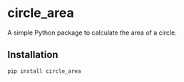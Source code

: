 # circle_area

A simple Python package to calculate the area of a circle.

## Installation

```bash
pip install circle_area
